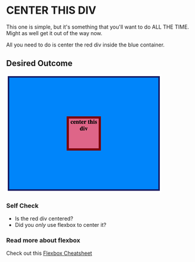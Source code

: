 # CENTER THIS DIV
This one is simple, but it's something that you'll want to do ALL THE TIME.  Might as well get it out of the way now.

All you need to do is center the red div inside the blue container.

## Desired Outcome
![outcome](./desired-outcome.png)

### Self Check
- Is the red div centered?
- Did you _only_ use flexbox to center it?

### Read more about flexbox
Check out this [Flexbox Cheatsheet](https://css-tricks.com/snippets/css/a-guide-to-flexbox)